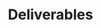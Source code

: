 ---
layout: more-deliverables
permalink: "/modules/introduction/deliverables/"
title: Deliverables
id: deliverables

deliverables:
  - text: Please complete the module for  
    link: https://learninghub.phsa.ca/Courses/10967/introduction-to-care-management-online
    link-text: An Introduction to the Principles of Care Management
    duration: 60 mins
  - text: "Part of partnering in the client’s journey is accepting their wishes for future health care when they are no longer able to communicate for themselves.  Please also complete the online module: "
    link: https://learninghub.phsa.ca/Courses/11694/advance-care-planning-introduction-module-for-vch-online
    link-text: Continue Advance Care Planning Introduction Module for VCH
    duration: 15 mins
  - text: "Being a member of a team requires effective communication. Please complete the online module to understand more about this commonly used tool: "
    link: https://learn.vch.ca/m2/mod/ibook/view.php?id=3063&chapterid=3834
    link-text: Situation Background Assessment Recommendation (SBAR)
    duration: 15 mins
  - text: "You may come across clients who decline services but it may not be in their best interests nor are they capable of making that decision for themselves. Please complete the online module: "
    link: https://learn.vch.ca/m2/mod/ibook/view.php?id=1159
    link-text: Re:act Act on Adult Abuse and Neglect – It’s Your Duty.
    duration: 15 mins
  - text: ""
    link: http://learninghub.phsa.ca/moodle/mod/scorm/view.php?id=19198
    link-text: Final Quiz
    duration: 20 mins
---